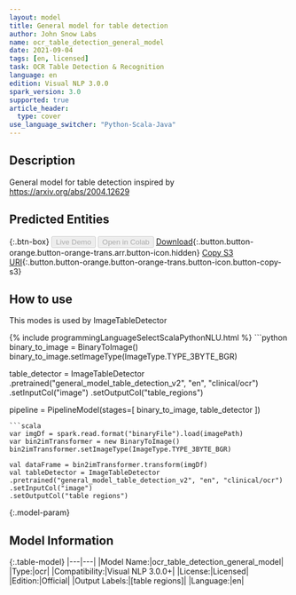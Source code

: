 ```yaml
---
layout: model
title: General model for table detection
author: John Snow Labs
name: ocr_table_detection_general_model
date: 2021-09-04
tags: [en, licensed]
task: OCR Table Detection & Recognition
language: en
edition: Visual NLP 3.0.0
spark_version: 3.0
supported: true
article_header:
  type: cover
use_language_switcher: "Python-Scala-Java"
---
```


## Description

General model for table detection inspired by https://arxiv.org/abs/2004.12629

## Predicted Entities



{:.btn-box}
<button class="button button-orange" disabled>Live Demo</button>
<button class="button button-orange" disabled>Open in Colab</button>
[Download](https://s3.amazonaws.com/auxdata.johnsnowlabs.com/clinical/ocr/ocr_table_detection_general_model_en_3.0.0_3.0_1630757579641.zip){:.button.button-orange.button-orange-trans.arr.button-icon.hidden}
[Copy S3 URI](s3://auxdata.johnsnowlabs.com/clinical/ocr/ocr_table_detection_general_model_en_3.0.0_3.0_1630757579641.zip){:.button.button-orange.button-orange-trans.button-icon.button-copy-s3}

## How to use

This modes is used by ImageTableDetector

<div class="tabs-box" markdown="1">
{% include programmingLanguageSelectScalaPythonNLU.html %}
```python
binary_to_image = BinaryToImage()
binary_to_image.setImageType(ImageType.TYPE_3BYTE_BGR)

table_detector = ImageTableDetector
.pretrained("general_model_table_detection_v2", "en", "clinical/ocr")
.setInputCol("image")
.setOutputCol("table_regions")

pipeline = PipelineModel(stages=[
    binary_to_image,
    table_detector
])
```
```scala
var imgDf = spark.read.format("binaryFile").load(imagePath)
var bin2imTransformer = new BinaryToImage()
bin2imTransformer.setImageType(ImageType.TYPE_3BYTE_BGR)

val dataFrame = bin2imTransformer.transform(imgDf)
val tableDetector = ImageTableDetector
.pretrained("general_model_table_detection_v2", "en", "clinical/ocr")
.setInputCol("image")
.setOutputCol("table regions")
```
</div>

{:.model-param}
## Model Information

{:.table-model}
|---|---|
|Model Name:|ocr_table_detection_general_model|
|Type:|ocr|
|Compatibility:|Visual NLP 3.0.0+|
|License:|Licensed|
|Edition:|Official|
|Output Labels:|[table regions]|
|Language:|en|
